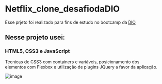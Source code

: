 # Netflix_clone_desafiodaDIO

Esse prjeto foi realizado para fins de estudo no bootcamp da [DIO](https://www.dio.me)

## Nesse projeto usei:
### HTML5, CSS3 e JavaScript
Técnicas de CSS3 com containers e variáveis, posicionamento dos elementos com Flexbox e utilização de plugins JQuery a favor da aplicação.


![image](https://user-images.githubusercontent.com/101899348/164257828-19567066-0100-449d-b1b8-ff7785865a89.png)
